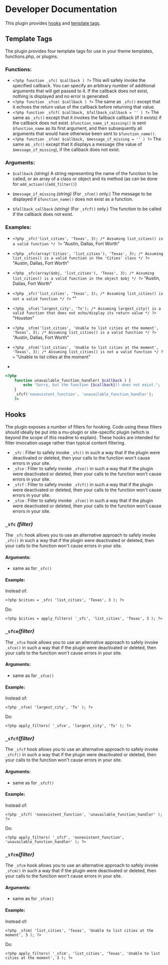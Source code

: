 # Developer Documentation

This plugin provides [hooks](#hooks) and [template tags](#template-tags).

## Template Tags

The plugin provides four template tags for use in your theme templates, functions.php, or plugins.

### Functions:

* `<?php function _sfc( $callback ) ?>`
This will safely invoke the specified callback. You can specify an arbitrary number of additional arguments that will get passed to it. If the callback does not exist, nothing is displayed and no error is generated.
* `<?php function _sfce( $callback ) ?>`
The same as `_sfc()` except that it echoes the return value of the callback before returning that value.
* `<?php function _sfcf( $callback, $fallback_callback = '' ) ?>`
The same as `_sfc()` except that it invokes the fallback callback (if it exists) if the callback does not exist.  `$function_name_if_missing()` is sent `$function_name` as its first argument, and then subsequently all arguments that would have otherwise been sent to `$function_name()`.
* `<?php function _sfcm( $callback, $message_if_missing = '' ) ?>`
The same as `_sfc()` except that it displays a message (the value of `$message_if_missing`), if the callback does not exist.

### Arguments:

* `$callback` _(string)_
A string representing the name of the function to be called, or an array of a class or object and its method (as can be done for `add_action()`/`add_filter()`)

* `$message_if_missing` _(string)_
(For `_sfcm()` only.)  The message to be displayed if `$function_name()` does not exist as a function.

* `$fallback_callback` _(string)_
(For `_sfcf()` only.)  The function to be called if the callback does not exist.

### Examples:

* `<?php _sfc('list_cities', 'Texas', 3); /* Assuming list_cities() is a valid function */ ?>`
"Austin, Dallas, Fort Worth"

* `<?php _sfc(array('Cities', 'list_cities'), 'Texas', 3); /* Assuming list_cities() is a valid function in the 'Cities' class */ ?>`
"Austin, Dallas, Fort Worth"

* `<?php _sfc(array($obj, 'list_cities'), 'Texas', 3); /* Assuming list_cities() is a valid function in the object $obj */ ?>`
"Austin, Dallas, Fort Worth"

* `<?php _sfc('list_cities', 'Texas', 3); /* Assuming list_cities() is not a valid function */ ?>`
""

* `<?php _sfce('largest_city', 'Tx'); /* Assuming largest_city() is a valid function that does not echo/display its return value */ ?>`
"Houston"

* `<?php _sfcm('list_cities', 'Unable to list cities at the moment', 'Texas', 3); /* Assuming list_cities() is a valid function */ ?>`
"Austin, Dallas, Fort Worth"

* `<?php _sfcm('list_cities', 'Unable to list cities at the moment', 'Texas', 3); /* Assuming list_cities() is not a valid function */ ?>`
"Unable to list cities at the moment"

* 
```php
<?php
	function unavailable_function_handler( $callback ) {
		echo "Sorry, but the function {$callback}() does not exist.";
	}
	_sfcf('nonexistent_function', 'unavailable_function_handler');
	?>
```

## Hooks

The plugin exposes a number of filters for hooking. Code using these filters should ideally be put into a mu-plugin or site-specific plugin (which is beyond the scope of this readme to explain). These hooks are intended for filter invocation usage rather than typical content filtering.

* `_sfc`  : Filter to safely invoke `_sfc()` in such a way that if the plugin were deactivated or deleted, then your calls to the function won't cause errors in your site.
* `_sfce` : Filter to safely invoke `_sfce()` in such a way that if the plugin were deactivated or deleted, then your calls to the function won't cause errors in your site.
* `_sfcf` : Filter to safely invoke `_sfcf()` in such a way that if the plugin were deactivated or deleted, then your calls to the function won't cause errors in your site.
* `_sfcm` : Filter to safely invoke `_sfcm()` in such a way that if the plugin were deactivated or deleted, then your calls to the function won't cause errors in your site.

### `_sfc` _(filter)_

The `_sfc` hook allows you to use an alternative approach to safely invoke `_sfc()` in such a way that if the plugin were deactivated or deleted, then your calls to the function won't cause errors in your site.

#### Arguments:

* same as for `_sfc()`

#### Example:

Instead of:

`<?php $cities = _sfc( 'list_cities', 'Texas', 3 ); ?>`

Do:

`<?php $cities = apply_filters( '_sfc', 'list_cities', 'Texas', 3 ); ?>`

### `_sfce`_(filter)_

The `_sfce` hook allows you to use an alternative approach to safely invoke `_sfce()` in such a way that if the plugin were deactivated or deleted, then your calls to the function won't cause errors in your site.

#### Arguments:

* same as for `_sfce()`

#### Example:

Instead of:

`<?php _sfce( 'largest_city', 'Tx' ); ?>`

Do:

`<?php apply_filters( '_sfce', 'largest_city', 'Tx' ); ?>`

### `_sfcf`_(filter)_

The `_sfcf` hook allows you to use an alternative approach to safely invoke `_sfcf()` in such a way that if the plugin were deactivated or deleted, then your calls to the function won't cause errors in your site.

#### Arguments:

* same as for `_sfcf()`

#### Example:

Instead of:

`<?php _sfcf( 'nonexistent_function', 'unavailable_function_handler' ); ?>`

Do:

`<?php apply_filters( '_sfcf', 'nonexistent_function', 'unavailable_function_handler' ); ?>`

### `_sfcm`_(filter)_

The `_sfcm` hook allows you to use an alternative approach to safely invoke `_sfcm()` in such a way that if the plugin were deactivated or deleted, then your calls to the function won't cause errors in your site.

#### Arguments:

* same as for `_sfcm()`

#### Example:

Instead of:

`<?php _sfcm( 'list_cities', 'Texas', 'Unable to list cities at the moment', 3 ); ?>`

Do:

`<?php apply_filters( '_sfcm', 'list_cities', 'Texas', 'Unable to list cities at the moment', 3 ); ?>`

